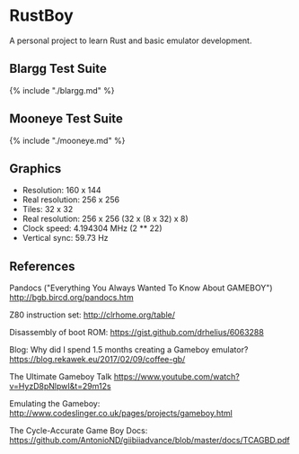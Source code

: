 # RustBoy

A personal project to learn Rust and basic emulator development.

## Blargg Test Suite

{% include "./blargg.md" %}

## Mooneye Test Suite

{% include "./mooneye.md" %}

## Graphics

- Resolution: 160 x 144
- Real resolution: 256 x 256
- Tiles: 32 x 32
- Real resolution: 256 x 256 (32 x (8 x 32) x 8)
- Clock speed: 4.194304 MHz (2 \*\* 22)
- Vertical sync: 59.73 Hz

## References

Pandocs ("Everything You Always Wanted To Know About GAMEBOY")
<http://bgb.bircd.org/pandocs.htm>

Z80 instruction set:
<http://clrhome.org/table/>

Disassembly of boot ROM:
<https://gist.github.com/drhelius/6063288>

Blog: Why did I spend 1.5 months creating a Gameboy emulator?
<https://blog.rekawek.eu/2017/02/09/coffee-gb/>

The Ultimate Gameboy Talk
<https://www.youtube.com/watch?v=HyzD8pNlpwI&t=29m12s>

Emulating the Gameboy:
<http://www.codeslinger.co.uk/pages/projects/gameboy.html>

The Cycle-Accurate Game Boy Docs:
<https://github.com/AntonioND/giibiiadvance/blob/master/docs/TCAGBD.pdf>
